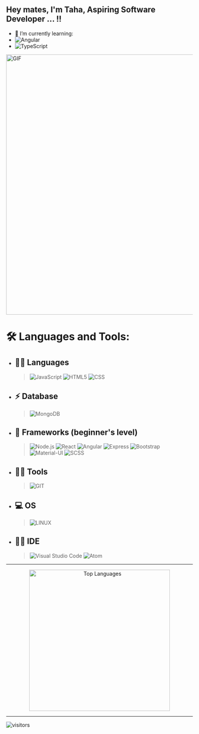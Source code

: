 ### <h2>Hey mates, I'm Taha, Aspiring Software Developer ... !!</h2>

- 🌱 I’m currently learning:
-  ![Angular](https://img.shields.io/badge/Angular-white?style=flat&logo=angular&logoColor=red)
-  ![TypeScript](https://img.shields.io/badge/-TypeScript-333333?style=flat&logo=typescript)

<img hight="300" width="700" alt="GIF" align="center" src="https://images.unsplash.com/photo-1579058324512-14e333833530?ixlib=rb-1.2.1&ixid=eyJhcHBfaWQiOjEyMDd9&auto=format&fit=crop&w=1500&q=80">

<!-- ###  <h1>I'm Taha Chaoui, Fullstack web developer in making  ...</h1> 

<img hight="300" width="700" alt="GIF" align="center" src="https://images.unsplash.com/photo-1579058324512-14e333833530?ixlib=rb-1.2.1&ixid=eyJhcHBfaWQiOjEyMDd9&auto=format&fit=crop&w=1500&q=80">


**Shinichi23/Shinichi23** is a ✨ _special_ ✨ repository because its `README.md` (this file) appears on your GitHub profile.

Here are some ideas to get you started:

- 🔭 I’m currently working on ...
- 🌱 I’m currently learning ...
- 👯 I’m looking to collaborate on ...
- 🤔 I’m looking for help with ...
- 💬 Ask me about ...
- 📫 How to reach me: ...
- 😄 Pronouns: ...
- ⚡ Fun fact: ...
-->

# 🛠 Languages and Tools:

- ## 👩‍💻 Languages
  > ![JavaScript](https://img.shields.io/badge/-JavaScript-333333?style=flat&logo=javascript)  ![HTML5](https://img.shields.io/badge/-HTML5-333333?style=flat&logo=HTML5) ![CSS](https://img.shields.io/badge/-CSS-333333?style=flat&logo=CSS3&logoColor=1572B6) 
  
- ## ⚡ Database
  > ![MongoDB](https://img.shields.io/badge/-mongodb-333333?style=flat&logo=MongoDb)
   
- ## 🚀 Frameworks (beginner's level)
  > ![Node.js](https://img.shields.io/badge/-Node.js-333333?style=flat&logo=node.js) ![React](https://img.shields.io/badge/-React-333333?style=flat&logo=react) ![Angular](https://img.shields.io/badge/Angular-white?style=flat&logo=angular&logoColor=red) ![Express](https://img.shields.io/badge/-Express-333333?style=flat&logo=Express) ![Bootstrap](https://img.shields.io/badge/-Bootstrap-333333?style=flat&logo=bootstrap&logoColor=563D7C) ![Material-UI](https://img.shields.io/badge/Material--UI-0081CB?style=flat&logo=material-ui&logoColor=white) ![SCSS](https://img.shields.io/badge/Scss-CC6699?style=flat&logo=sass&logoColor=white)
 
- ## 👩‍💻 Tools
  > ![GIT](https://img.shields.io/badge/Git-F05032?style=flat&logo=git&logoColor=white)
  
- ## 💻 OS
  > ![LINUX](https://img.shields.io/badge/Linux-white?style=flat&logo=linux&logoColor=black)
- ## 👩‍💻 IDE
  > ![Visual Studio Code](https://img.shields.io/badge/-Visual%20Studio%20Code-333333?style=flat&logo=visual-studio-code&logoColor=007ACC) ![Atom](https://img.shields.io/badge/-Atom-333333?style=flat&logo=atom&logoColor=3b9b6d)
  
<hr>

<p align="center">
  <img width="380px" src="https://github-readme-stats.vercel.app/api/top-langs/?username=Shinichi23&langs_count=10&title_color=59A5FA&icon_color=3498db&text_color=C7D4E2&border_color=30363d&bg_color=0d1117&layout=compact&color=C7D4E2" alt="Top Languages" title="Top Languages">
</p>

<hr>

![visitors](https://visitor-badge.glitch.me/badge?page_id=page.id)
